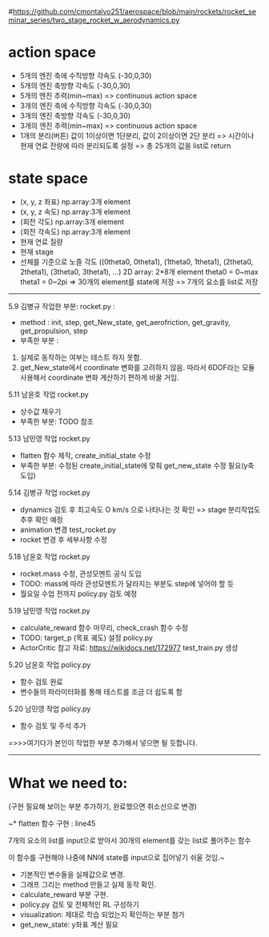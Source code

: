 #https://github.com/cmontalvo251/aerospace/blob/main/rockets/rocket_seminar_series/two_stage_rocket_w_aerodynamics.py

# action space
- 5개의 엔진 축에 수직방향 각속도 (-30,0,30)
- 5개의 엔진 축방향 각속도 (-30,0,30)
- 5개의 엔진 추력(min~max) => continuous action space
- 3개의 엔진 축에 수직방향 각속도 (-30,0,30)
- 3개의 엔진 축방향 각속도 (-30,0,30)
- 3개의 엔진 추력(min~max) => continuous action space
- 1개의 분리(버튼)  값이 1이상이면 1단분리, 값이 2이상이면 2단 분리
=> 시간이나 현재 연료 잔량에 따라 분리되도록 설정
=> 총 25개의 값을 list로 return


# state space
- (x, y, z 좌표)    np.array:3개 element
- (x, y, z 속도)    np.array:3개 element
- (회전 각도)        np.array:3개 element
- (회전 각속도)     np.array:3개 element
- 현재 연료 질량
- 현재 stage
- 선체를 기준으로 노즐 각도 ((0theta0, 0theta1), (1theta0, 1theta1), (2theta0, 2theta1), (3theta0, 3theta1), ...) 2D array: 2*8개 element
    theta0 = 0\~max
    theta1 = 0\~2pi
=> 30개의 element를 state에 저장
=> 7개의 요소를 list로 저장

---

5.9 김병규 작업한 부분:
rocket.py : 
- method : init, step, get_New_state, get_aerofriction, get_gravity, get_propulsion, step 
- 부족한 부분 : 
1. 실제로 동작하는 여부는 테스트 하지 못함. 
2. get_New_state에서 coordinate 변화를 고려하지 않음. 따라서 6DOF라는 모듈사용해서 coordinate 변화 계산하기 편하게 바꿀 거임.


5.11 남윤호 작업
rocket.py
- 상수값 채우기
- 부족한 부분: TODO 참조

5.13 남민영 작업
rocket.py
- flatten 함수 제작, create_initial_state 수정
- 부족한 부분: 수정된 create_initial_state에 맞춰 get_new_state 수정 필요(y축 도입)

5.14 김병규 작업
rocket.py
- dynamics 검토 후 최고속도 O km/s 으로 나타나는 것 확인 => stage 분리작업도 추후 확인 예정
- animation 변경
test_rocket.py
- rocket 변경 후 세부사항 수정

5.18 남윤호 작업
rocket.py
- rocket.mass 수정, 관성모멘트 공식 도입
- TODO: mass에 따라 관성모멘트가 달라지는 부분도 step에 넣어야 할 듯
- 월요일 수업 전까지 policy.py 검토 예정

5.19 남민영 작업
rocket.py
- calculate_reward 함수 마무리, check_crash 함수 수정
- TODO: target_p (목표 궤도) 설정
policy.py
- ActorCritic 참고 자료: https://wikidocs.net/172977
test_train.py 생성

5.20 남윤호 작업
policy.py
- 함수 검토 완료
- 변수들의 파라미터화를 통해 테스트를 조금 더 쉽도록 함

5.20 남민영 작업
policy.py
- 함수 검토 및 주석 추가


=>>>여기다가 본인이 작업한 부분 추가해서 넣으면 될 듯합니다.


---

# What we need to: 
(구현 필요해 보이는 부분 추가하기, 완료했으면 취소선으로 변경)


 ~* flatten 함수 구현 : line45 


 7개의 요소의 list를 input으로 받아서 30개의 element를 갖는 list로 풀어주는 함수 


이 함수를 구현해야 나중에 NN에 state를 input으로 집어넣기 쉬울 것임.~

* 기본적인 변수들을 실제값으로 변경.
* 그래프 그리는 method 만들고 실제 동작 확인.
* calculate_reward 부분 구현.
* policy.py 검토 및 전체적인 RL 구성하기
* visualization: 제대로 학습 되었는지 확인하는 부분 첨가
* get_new_state: y좌표 계산 필요

